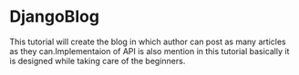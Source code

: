 DjangoBlog
==========

This tutorial will create the blog in which author can post as many articles as they can.Implementaion of API is also mention in this tutorial basically it is designed while taking care of the beginners.
